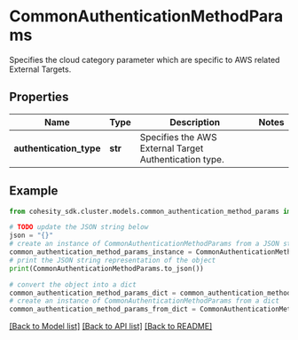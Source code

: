 # CommonAuthenticationMethodParams

Specifies the cloud category parameter which are specific to AWS related External Targets.

## Properties

Name | Type | Description | Notes
------------ | ------------- | ------------- | -------------
**authentication_type** | **str** | Specifies the AWS External Target Authentication type. | 

## Example

```python
from cohesity_sdk.cluster.models.common_authentication_method_params import CommonAuthenticationMethodParams

# TODO update the JSON string below
json = "{}"
# create an instance of CommonAuthenticationMethodParams from a JSON string
common_authentication_method_params_instance = CommonAuthenticationMethodParams.from_json(json)
# print the JSON string representation of the object
print(CommonAuthenticationMethodParams.to_json())

# convert the object into a dict
common_authentication_method_params_dict = common_authentication_method_params_instance.to_dict()
# create an instance of CommonAuthenticationMethodParams from a dict
common_authentication_method_params_from_dict = CommonAuthenticationMethodParams.from_dict(common_authentication_method_params_dict)
```
[[Back to Model list]](../README.md#documentation-for-models) [[Back to API list]](../README.md#documentation-for-api-endpoints) [[Back to README]](../README.md)


